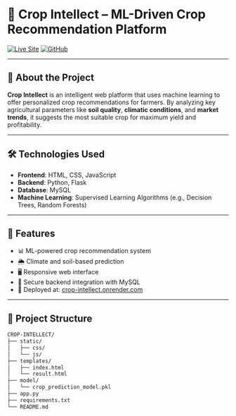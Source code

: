 # 🌾 Crop Intellect – ML-Driven Crop Recommendation Platform



[![Live Site](https://img.shields.io/badge/Live%20App-Visit-green?style=for-the-badge)](https://crop-intellect.onrender.com)
[![GitHub](https://img.shields.io/badge/Source%20Code-GitHub-blue?style=for-the-badge&logo=github)](https://github.com/Nagaprajwalith/CROP-INTELLECT)

---

## 🚀 About the Project

**Crop Intellect** is an intelligent web platform that uses machine learning to offer personalized crop recommendations for farmers. By analyzing key agricultural parameters like **soil quality**, **climatic conditions**, and **market trends**, it suggests the most suitable crop for maximum yield and profitability.

---

## 🛠️ Technologies Used

- **Frontend**: HTML, CSS, JavaScript
- **Backend**: Python, Flask
- **Database**: MySQL
- **Machine Learning**: Supervised Learning Algorithms (e.g., Decision Trees, Random Forests)

---

## 🌱 Features

- 📊 ML-powered crop recommendation system
- 🌦️ Climate and soil-based prediction
- 🖥️ Responsive web interface
- 🔐 Secure backend integration with MySQL
- 🚀 Deployed at: [crop-intellect.onrender.com](https://crop-intellect.onrender.com)

---

## 📂 Project Structure

```bash
CROP-INTELLECT/
├── static/
│   ├── css/
│   └── js/
├── templates/
│   ├── index.html
│   └── result.html
├── model/
│   └── crop_prediction_model.pkl
├── app.py
├── requirements.txt
└── README.md

